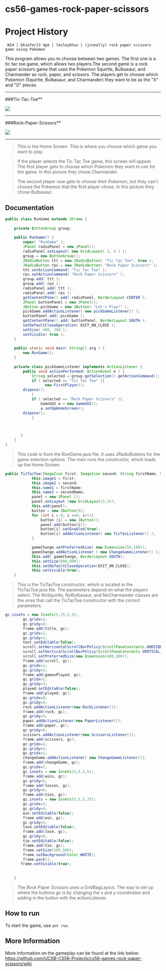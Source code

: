 cs56-games-rock-paper-scissors
==============================

Project History
===============
```
 W14 | bkiefer13 4pm | lesleykhuu | (jcneally) rock paper scissors game using Pokemon
```


This program allows you to choose between two games. The first one is a tic tac toe game, which allows two players.The second game is a rock paper scissors game that uses the Pokemon Squirtle, Bulbasaur, and Charmander as rock, paper, and scissors. The players get to choose which Pokemon (Squirtle, Bulbasaur, and Charmander) they want to be as the "X" and "O" pieces. 

--------------------------------------------------------------------------------
###Tic-Tac-Toe**

![](http://i.imgur.com/lVaMkEt.png)

--------------------------------------------------------------------------------

###Rock-Paper-Scissors**

![](http://i.imgur.com/X0VDCM5.png)

--------------------------------------------------------------------------------

>This is the Home Screen. This is where you choose which game you want to play.

>If the player selects the Tic Tac Toe game, this screen will appear.
The first player gets to choose which Pokemon they want to use for the game. In this picture they chose Charmander.


>The second player now gets to choose their Pokemon, but they can't choose the Pokemon that the first player chose. In this picture they chose Bulbasaur.





## Documentation

```java
public class RunGame extends JFrame {
    
    private ButtonGroup group;
    
    public RunGame() {
        super( "RunGame" );
        JPanel radioPanel = new JPanel();
        radioPanel.setLayout( new GridLayout( 1, 4 ) );
        group = new ButtonGroup();
        JRadioButton ttt = new JRadioButton( "Tic Tac Toe", true );
        JRadioButton rps = new JRadioButton( "Rock Paper Scissors" );
        ttt.setActionCommand( "Tic Tac Toe" );
        rps.setActionCommand( "Rock Paper Scissors" );
        group.add( ttt );
        group.add( rps );
        radioPanel.add( ttt );
        radioPanel.add( rps );
        getContentPane().add( radioPanel, BorderLayout.CENTER );
        JPanel buttonPanel = new JPanel();
        JButton pickGame = new JButton( "Let's Play!" );
        pickGame.addActionListener( new pickGameListener() );
        buttonPanel.add( pickGame );
        getContentPane().add( buttonPanel, BorderLayout.SOUTH );
        setDefaultCloseOperation( EXIT_ON_CLOSE );
        setSize( 600, 300 );
        setVisible( true );
    }
    
    public static void main( String[] arg ) {
        new RunGame();
    }
    
    private class pickGameListener implements ActionListener {
        public void actionPerformed( ActionEvent e ) {
            String selected = group.getSelection().getActionCommand();
            if ( selected == "Tic Tac Toe" ){
                  new FirstPlayer();
        dispose();
            }
            if ( selected == "Rock Paper Scissors" ){
                GameGUI a = new GameGUI();
                a.setUpHomeScreen();
		dispose();
            }


      
       }
    }
}

```
>This code is from the RunGame.java file. It uses JRadioButtons for the game selection options. The main runs the constructor, which loads up the Home Screen. 

```java
public TicTacToe(ImageIcon first, ImageIcon second, String firstName, String secondName){
            this.image1 = first;
            this.image2 = second;
            this.name1 = firstName;
            this.name2 = secondName;
            panel = new JPanel ();
            panel.setLayout (new GridLayout(3,3));
            this.add(panel);
            button = new JButton[9];
            for (int i = 0; i <=8; i++){
				button [i] = new JButton();
				panel.add(button[i]);
				button[i].setEnabled(true);
				button[i].addActionListener( new TicTacListener() );
			}

            gameChange.setPreferredSize( new Dimension(50,100));
            gameChange.addActionListener ( new ChangeGameListener() );	
            this.add( gameChange, BorderLayout.SOUTH);
            this.setSize(600,600);
            this.setDefaultCloseOperation(EXIT_ON_CLOSE);
            this.setVisible(true);
	}
```
>This is the TicTacToe constructor, which is located in the TicTacToe.java file. The parameters depend on what the players select. The NoSquirtle, NoBulbasaur, and NoCharmander classes are the ones that call the TicTacToe constructor with the correct parameters.

```java
gc.insets = new Insets(5,75,5,5);
        gc.gridx=1;
        gc.gridy=0;
        frame.add(title, gc);
        gc.gridx=1;
        gc.gridy=1;
        text.setEditable(false);
        scroll.setHorizontalScrollBarPolicy(ScrollPaneConstants.HORIZONTAL_SCROLLBAR_NEVER);
        scroll.setVerticalScrollBarPolicy(ScrollPaneConstants.VERTICAL_SCROLLBAR_ALWAYS);
        scroll.setPreferredSize(new Dimension(400,300));
        frame.add(scroll, gc);
        gc.gridx=1;
        gc.gridy=2;
        frame.add(gamesPlayed, gc);
        gc.gridx=1;
        gc.gridy=3;
        played.setEditable(false);
        frame.add(played, gc);
        gc.gridx=0;
        gc.gridy=4;
        rock.addActionListener(new RockListener());
        frame.add(rock, gc);
        gc.gridy=5;
        paper.addActionListener(new PaperListener());
        frame.add(paper, gc);
        gc.gridy=6;
        scissors.addActionListener(new ScissorsListener());
        frame.add(scissors, gc);
        gc.gridx=2;
        gc.gridy=4;
        gc.gridx=1;
        changeGame.addActionListener( new ChangeGameListener());
        frame.add(changeGame, gc);
        gc.gridx=2;
        gc.insets = new Insets(5,5,5,5);
        frame.add(wins, gc);
        gc.gridy=5;
        frame.add(losses, gc);
        gc.gridy=6;
        frame.add(ties, gc);
        gc.insets = new Insets(5,5,5,75);
        gc.gridx=3;
        gc.gridy=4;
        win.setEditable(false);
        frame.add(win, gc);
        gc.gridy=5;
        lose.setEditable(false);
        frame.add(lose, gc);
        gc.gridy=6;
        tie.setEditable(false);
        frame.add(tie, gc);
        frame.setSize(500,500);
        frame.setBackground(Color.WHITE);
        frame.pack();
       frame.setVisible(true);    
        
		
    }
```
>The Rock Paper Scissors uses a GridBagLayout. The way to set up where the buttons go is by changing the x and y coordinates and adding in the button with the actionListener.

## How to run 
To start the game, use `ant run`. 

## More Information
More information on the gameplay can be found at the link below:  
https://github.com/UCSB-CS56-Projects/cs56-games-rock-paper-scissors/wiki
